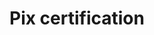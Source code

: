 ---
title: "Pix certification"
slug: "pix"
logo: "/images/competences/Certifications/Pix_Icon.png"
logoAlt: "logo of pix"
siteOfficiel: "https://pix.fr"
dateEmission: "June 2022"
dateExpiration: "No expiry date"
identifiant: "P-XXWGY228"
afficher: "/certifications/certification_Pix.pdf"
verifier: "https://app.pix.fr/verification-certificat"
enCours: "False"
draft: false
---